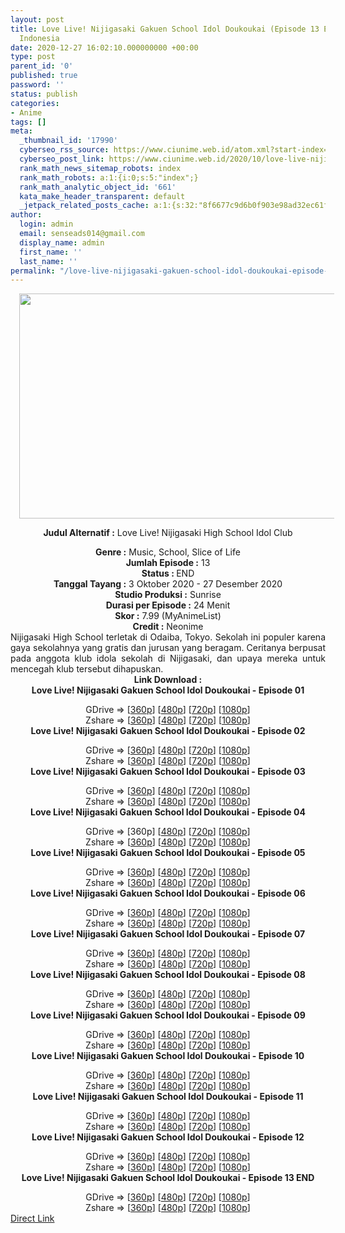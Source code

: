 ```yaml
---
layout: post
title: Love Live! Nijigasaki Gakuen School Idol Doukoukai (Episode 13 END) Subtitle
  Indonesia
date: 2020-12-27 16:02:10.000000000 +00:00
type: post
parent_id: '0'
published: true
password: ''
status: publish
categories:
- Anime
tags: []
meta:
  _thumbnail_id: '17990'
  cyberseo_rss_source: https://www.ciunime.web.id/atom.xml?start-index=301&max-results=150
  cyberseo_post_link: https://www.ciunime.web.id/2020/10/love-live-nijigasaki-gakuen-school-idol.html
  rank_math_news_sitemap_robots: index
  rank_math_robots: a:1:{i:0;s:5:"index";}
  rank_math_analytic_object_id: '661'
  kata_make_header_transparent: default
  _jetpack_related_posts_cache: a:1:{s:32:"8f6677c9d6b0f903e98ad32ec61f8deb";a:2:{s:7:"expires";i:1644780321;s:7:"payload";a:0:{}}}
author:
  login: admin
  email: senseads014@gmail.com
  display_name: admin
  first_name: ''
  last_name: ''
permalink: "/love-live-nijigasaki-gakuen-school-idol-doukoukai-episode-13-end-subtitle-indonesia/"
---
```

<div style="text-align: center;">
<div style="text-align: left;">
<div class="separator" style="clear: both; text-align: center;"></div>
</div>
<div class="separator" style="clear: both; text-align: center;"><a href="https://1.bp.blogspot.com/-p2oxaNYJo98/X3kMmSBEByI/AAAAAAAAeUI/6-j_ykQvIDM5-vfyXJ-W6aX6KXXkq6xIgCLcBGAsYHQ/s1280/Love%2BLive%2521%2BNijigasaki%2BGakuen%2BSchool%2BIdol%2BDoukoukai.jpg" style="margin-left: 1em; margin-right: 1em;"><img border="0" data-original-height="720" data-original-width="1280" height="360" src="{{ site.baseurl }}/assets/2020/12/Love%2BLive%2521%2BNijigasaki%2BGakuen%2BSchool%2BIdol%2BDoukoukai.jpg" width="640" /></a></div>
<p><b>Judul</b><b><b> Alternatif</b> :</b> Love Live! Nijigasaki High School Idol Club</div>
<div style="text-align: center;"><b><b>Genre :</b></b> Music, School,&nbsp;Slice of Life</div>
<div style="text-align: center;"><b>Jumlah Episode :</b>&nbsp;13<br /><b>Status : </b>END<br /><b>Tanggal Tayang :</b> 3 Oktober 2020&nbsp;- 27 Desember 2020<br /><b>Studio Produksi :</b> Sunrise<br /><b>Durasi per Episode :</b> 24 Menit</div>
<div style="text-align: center;"><b>Skor :</b> 7.99 (MyAnimeList)<br /><b>Credit :</b> Neonime</div>
<div style="text-align: center;"></div>
<div style="text-align: justify;">Nijigasaki High School terletak di Odaiba, Tokyo. Sekolah ini populer karena gaya sekolahnya yang gratis dan jurusan yang beragam. Ceritanya berpusat pada anggota klub idola sekolah di Nijigasaki, dan upaya mereka untuk mencegah klub tersebut dihapuskan.</div>
<div style="text-align: justify;"></div>
<div style="text-align: justify;"></div>
<div style="text-align: center;"><b>Link Download :</b></div>
<div style="text-align: center;"><b>Love Live! Nijigasaki Gakuen School Idol Doukoukai - Episode 01</b></p>
<div style="text-align: center;">GDrive =&gt; [<a href="https://acefile.co/f/29735206/neonime_love_live_ngs_-_01-360p-zip" target="_blank" rel="noopener">360p</a>] [<a href="https://drive.google.com/uc?export=download&amp;id=13O-m4T2uGvLfS6-6TmGY1IS7Hs4k8ZZj" target="_blank" rel="noopener">480p</a>] [<a href="https://drive.google.com/uc?export=download&amp;id=1VrRkBIcUvhMvtE5Puh6oxbOU3_oo6znq" target="_blank" rel="noopener">720p</a>] [<a href="https://drive.google.com/uc?export=download&amp;id=16Q1wWjEP61Nlka_9Duq6huo5rpTJPDLf" target="_blank" rel="noopener">1080p</a>]<br />Zshare =&gt; [<a href="https://www39.zippyshare.com/v/N27NNkTU/file.html" target="_blank" rel="noopener">360p</a>] [<a href="https://www95.zippyshare.com/v/OHGMMrmi/file.html" target="_blank" rel="noopener">480p</a>] [<a href="https://www9.zippyshare.com/v/lH57an8M/file.html" target="_blank" rel="noopener">720p</a>] [<a href="https://www89.zippyshare.com/v/5aTZvPXh/file.html" target="_blank" rel="noopener">1080p</a>] </div>
<div style="text-align: center;"><b>Love Live! Nijigasaki Gakuen School Idol Doukoukai - Episode 02</b></p>
<div>GDrive =&gt; [<a href="https://acefile.co/f/30080629/neonime_love_live_ngs_-_02-360p-zip" target="_blank" rel="noopener">360p</a>] [<a href="https://drive.google.com/uc?export=download&amp;id=150YeaySd2E6-UpXSGvat87OCtSgKMCSu" target="_blank" rel="noopener">480p</a>] [<a href="https://drive.google.com/uc?export=download&amp;id=1hW8YmLlX6S8xgdKSK62s59IzDE17S6xE" target="_blank" rel="noopener">720p</a>] [<a href="https://drive.google.com/uc?export=download&amp;id=1Fmu24gY-_YNp-haaNjMnuyW-3mkb0Os3" target="_blank" rel="noopener">1080p</a>]<br />Zshare =&gt; [<a href="https://www85.zippyshare.com/v/tDx8meBs/file.html" target="_blank" rel="noopener">360p</a>] [<a href="https://www50.zippyshare.com/v/lfCmWKEu/file.html" target="_blank" rel="noopener">480p</a>] [<a href="https://www104.zippyshare.com/v/aBPj26Yh/file.html" target="_blank" rel="noopener">720p</a>] [<a href="https://www29.zippyshare.com/v/nxiOnqny/file.html" target="_blank" rel="noopener">1080p</a>]</div>
<div><b>Love Live! Nijigasaki Gakuen School Idol Doukoukai - Episode 03</b></p>
<div>GDrive =&gt; [<a href="https://acefile.co/f/30418328/neonime_love_live_ngs_-_-03-360p-zip" target="_blank" rel="noopener">360p</a>] [<a href="https://drive.google.com/uc?export=download&amp;id=1pMsz6h3kDzBxbbX5eB_nnG8dpk0oFoOH" target="_blank" rel="noopener">480p</a>] [<a href="https://drive.google.com/uc?export=download&amp;id=15kejGytDdwS0KsCkXfQnIguH1VuaPrSn" target="_blank" rel="noopener">720p</a>] [<a href="https://drive.google.com/uc?export=download&amp;id=1sy0QqQsgyZdI1dExyE2gXYlZltPyfIrH" target="_blank" rel="noopener">1080p</a>]<br />Zshare =&gt; [<a href="https://www44.zippyshare.com/v/QVVMuHVH/file.html" target="_blank" rel="noopener">360p</a>] [<a href="https://www32.zippyshare.com/v/yW2ZfSqB/file.html" target="_blank" rel="noopener">480p</a>] [<a href="https://www88.zippyshare.com/v/95rAVnMo/file.html" target="_blank" rel="noopener">720p</a>] [<a href="https://www104.zippyshare.com/v/WTFlmRcj/file.html" target="_blank" rel="noopener">1080p</a>]</div>
</div>
<div><b>Love Live! Nijigasaki Gakuen School Idol Doukoukai - Episode 04</b></p>
<div>GDrive =&gt; [360p] [<a href="https://drive.google.com/uc?export=download&amp;id=1Wq08KWA050cwhDv8AVj03vQDJE4XbHuH" target="_blank" rel="noopener">480p</a>] [<a href="https://drive.google.com/uc?export=download&amp;id=19y5xWIdyoIddthSFmt1I4gyP80aiCM5N" target="_blank" rel="noopener">720p</a>] [<a href="https://drive.google.com/uc?export=download&amp;id=1qP-BuxZVPV2bL-TeERB_iFY46kHk9FBP" target="_blank" rel="noopener">1080p</a>]<br />Zshare =&gt; [<a href="https://mir.cr/0J3YJ36Y" target="_blank" rel="noopener">360p</a>] [<a href="https://www61.zippyshare.com/v/ZyjWTP9c/file.html" target="_blank" rel="noopener">480p</a>] [<a href="https://www36.zippyshare.com/v/ll61dvFH/file.html" target="_blank" rel="noopener">720p</a>] [<a href="https://www23.zippyshare.com/v/QRY1LvGz/file.html" target="_blank" rel="noopener">1080p</a>]</div>
</div>
<div><b>Love Live! Nijigasaki Gakuen School Idol Doukoukai - Episode 05</b></p>
<div>GDrive =&gt; [<a href="https://acefile.co/f/31113563/neonime_love_live_ngs_-_05-360p-zip" target="_blank" rel="noopener">360p</a>] [<a href="https://drive.google.com/uc?export=download&amp;id=1pjcnbQt0C9DvPk7NjM5hMLfKVnZ4e1La" target="_blank" rel="noopener">480p</a>] [<a href="https://drive.google.com/uc?export=download&amp;id=1uitBKdhBzDG4ok5pV6jTSZVVXnpBxXrx" target="_blank" rel="noopener">720p</a>] [<a href="https://drive.google.com/uc?export=download&amp;id=1_fZ_fmoLa4Z_66UFZ8lC0-vv6QC7-Xm3" target="_blank" rel="noopener">1080p</a>]<br />Zshare =&gt; [<a href="https://www52.zippyshare.com/v/yl8sHZBb/file.html" target="_blank" rel="noopener">360p</a>] [<a href="https://www96.zippyshare.com/v/Ze3X57jD/file.html" target="_blank" rel="noopener">480p</a>] [<a href="https://www103.zippyshare.com/v/SkyW09iI/file.html" target="_blank" rel="noopener">720p</a>] [<a href="https://www22.zippyshare.com/v/IfqoeVk2/file.html" target="_blank" rel="noopener">1080p</a>]</div>
</div>
<div><b>Love Live! Nijigasaki Gakuen School Idol Doukoukai - Episode 06</b></p>
<div>GDrive =&gt; [<a href="https://acefile.co/f/31482168/neonime_love_live_ngs_-_06-360p-zip" target="_blank" rel="noopener">360p</a>] [<a href="https://drive.google.com/uc?export=download&amp;id=18rSQVF3P42hHUybNxZ45o4Oi1-Irt6Sx" target="_blank" rel="noopener">480p</a>] [<a href="https://drive.google.com/uc?export=download&amp;id=1dXci0_ssvoZc2LtnlPVnrMGq-6RHstzT" target="_blank" rel="noopener">720p</a>] [<a href="https://drive.google.com/uc?export=download&amp;id=1CR1IoOLZ6CWntFhMa655rGmEZ-N0aeHV" target="_blank" rel="noopener">1080p</a>]<br />Zshare =&gt; [<a href="https://mir.cr/NIFFXBKO" target="_blank" rel="noopener">360p</a>] [<a href="https://www7.zippyshare.com/v/y250bOS5/file.html" target="_blank" rel="noopener">480p</a>] [<a href="https://www16.zippyshare.com/v/mVLczpDI/file.html" target="_blank" rel="noopener">720p</a>] [<a href="https://www4.zippyshare.com/v/58W9wTOc/file.html" target="_blank" rel="noopener">1080p</a>]</div>
</div>
<div><b>Love Live! Nijigasaki Gakuen School Idol Doukoukai - Episode 07</b></p>
<div>GDrive =&gt; [<a href="https://acefile.co/f/31851518/neonime_love_live_ngs_-_-07-360p-zip" target="_blank" rel="noopener">360p</a>] [<a href="https://drive.google.com/uc?export=download&amp;id=1XAYbBBRh6yqZc_pl5YdDYgVNgZBlIZ0i" target="_blank" rel="noopener">480p</a>] [<a href="https://drive.google.com/uc?export=download&amp;id=1dhc4hyh3iGyUPUUCpU1Fs_Y5OwcYgr-q" target="_blank" rel="noopener">720p</a>] [<a href="https://drive.google.com/uc?export=download&amp;id=129BByD-FlktiI8TKj6Vns25ckCW9W17s" target="_blank" rel="noopener">1080p</a>]<br />Zshare =&gt; [<a href="https://mir.cr/0EOCP0ZB" target="_blank" rel="noopener">360p</a>] [<a href="https://www39.zippyshare.com/v/dKnEAGjX/file.html" target="_blank" rel="noopener">480p</a>] [<a href="https://www34.zippyshare.com/v/Zs7aNOmd/file.html" target="_blank" rel="noopener">720p</a>] [<a href="https://www27.zippyshare.com/v/vJZ6gPEE/file.html" target="_blank" rel="noopener">1080p</a>]</div>
</div>
<div><b>Love Live! Nijigasaki Gakuen School Idol Doukoukai - Episode 08</b></p>
<div>GDrive =&gt; [<a href="https://acefile.co/f/32191942/neonime_love_live_ngs_-_08-360p-zip" target="_blank" rel="noopener">360p</a>] [<a href="https://drive.google.com/uc?export=download&amp;id=18y1iXYIC_Kwi1bzJlxJXrY2-lj9A2EM3" target="_blank" rel="noopener">480p</a>] [<a href="https://drive.google.com/uc?export=download&amp;id=1XISGSv_6qnSpaBI8N6xkMseynearsinj" target="_blank" rel="noopener">720p</a>] [<a href="https://drive.google.com/uc?export=download&amp;id=1PwIQDmP9dqvixKMcc4ePE_pjY8TU44Uo" target="_blank" rel="noopener">1080p</a>]<br />Zshare =&gt; [<a href="https://mir.cr/HYDWIFZX" target="_blank" rel="noopener">360p</a>] [<a href="https://www57.zippyshare.com/v/hqpfVBLS/file.html" target="_blank" rel="noopener">480p</a>] [<a href="https://www12.zippyshare.com/v/t1J7pIz2/file.html" target="_blank" rel="noopener">720p</a>] [<a href="https://www8.zippyshare.com/v/DdfIGvN4/file.html" target="_blank" rel="noopener">1080p</a>]</div>
</div>
<div><b>Love Live! Nijigasaki Gakuen School Idol Doukoukai - Episode 09</b></p>
<div>GDrive =&gt; [<a href="https://acefile.co/f/32556459/neonime_love_live_ngs_-_-09-360p-zip" target="_blank" rel="noopener">360p</a>] [<a href="https://drive.google.com/uc?export=download&amp;id=1DgLNXsTgGHIjFN7vZlvBmdp6-jcwN7Ps" target="_blank" rel="noopener">480p</a>] [<a href="https://drive.google.com/uc?export=download&amp;id=1bj3qK1bU-j7CDgi53btmvS0PhbkoF9XG" target="_blank" rel="noopener">720p</a>] [<a href="https://drive.google.com/uc?export=download&amp;id=1XxwMsUBGf0RAgpMRRipuZT8bv_Sq_2wt" target="_blank" rel="noopener">1080p</a>]<br />Zshare =&gt; [<a href="https://www84.zippyshare.com/v/zWJSeai7/file.html" target="_blank" rel="noopener">360p</a>] [<a href="https://www3.zippyshare.com/v/sdf7Keh4/file.html" target="_blank" rel="noopener">480p</a>] [<a href="https://www47.zippyshare.com/v/hY8hjSj4/file.html" target="_blank" rel="noopener">720p</a>] [<a href="https://www40.zippyshare.com/v/Shd2Fz8w/file.html" target="_blank" rel="noopener">1080p</a>]</div>
</div>
<div><b>Love Live! Nijigasaki Gakuen School Idol Doukoukai - Episode 10</b></p>
<div>GDrive =&gt; [<a href="https://acefile.co/f/32935700/neonime_love_live_ngs_-_-10-360p-zip" target="_blank" rel="noopener">360p</a>] [<a href="https://drive.google.com/uc?export=download&amp;id=1QsbjWwZ7KamSgoQwvHdhvrdiNF4I9pg5" target="_blank" rel="noopener">480p</a>] [<a href="https://drive.google.com/uc?export=download&amp;id=1optHpQv-ebyWIC102wgm41DrJ5MI1hzP" target="_blank" rel="noopener">720p</a>] [<a href="https://drive.google.com/uc?export=download&amp;id=1t7enQG_g25mqJXePuozOTN0rqj51dLz6" target="_blank" rel="noopener">1080p</a>]<br />Zshare =&gt; [<a href="https://www32.zippyshare.com/v/DNGPDjN4/file.html" target="_blank" rel="noopener">360p</a>] [<a href="https://www40.zippyshare.com/v/EGeGmU8B/file.html" target="_blank" rel="noopener">480p</a>] [<a href="https://www11.zippyshare.com/v/vjOXoNuz/file.html" target="_blank" rel="noopener">720p</a>] [<a href="https://www78.zippyshare.com/v/9B9YDnjn/file.html" target="_blank" rel="noopener">1080p</a>]</div>
</div>
<div><b>Love Live! Nijigasaki Gakuen School Idol Doukoukai - Episode 11</b></p>
<div>GDrive =&gt; [<a href="http://www.solidfiles.com/v/55xmkn7eGGRD8" target="_blank" rel="noopener">360p</a>] [<a href="https://drive.google.com/uc?export=download&amp;id=1mg25G1c-6zTblXQAqZTrUApDGKwTZ8tU" target="_blank" rel="noopener">480p</a>] [<a href="https://drive.google.com/uc?export=download&amp;id=1avUblIqug0XOwwAlJK4jCw18FxISMawq" target="_blank" rel="noopener">720p</a>] [<a href="https://drive.google.com/uc?export=download&amp;id=1D1QaNB8r0oo1zhAOj-Uc2iWkEjw1JQ4f" target="_blank" rel="noopener">1080p</a>]<br />Zshare =&gt; [<a href="https://www17.zippyshare.com/v/vDWh1H5a/file.html" target="_blank" rel="noopener">360p</a>] [<a href="https://www81.zippyshare.com/v/cAkYxPcl/file.html" target="_blank" rel="noopener">480p</a>] [<a href="https://www3.zippyshare.com/v/wMG2flmP/file.html" target="_blank" rel="noopener">720p</a>] [<a href="https://www8.zippyshare.com/v/aDt1gibm/file.html" target="_blank" rel="noopener">1080p</a>]</div>
</div>
<div><b>Love Live! Nijigasaki Gakuen School Idol Doukoukai - Episode 12</b></p>
<div>GDrive =&gt; [<a href="https://acefile.co/f/33746354/neonime_love_live_ngs_-_-12-360p-zip" target="_blank" rel="noopener">360p</a>] [<a href="https://drive.google.com/uc?export=download&amp;id=1ZxYIVtNjV3tQ5CkVfFtjt1KmXOB-FnV4" target="_blank" rel="noopener">480p</a>] [<a href="https://drive.google.com/uc?export=download&amp;id=10RILH80f3JgYh5bmn6CnZWkvMAnDhbm0" target="_blank" rel="noopener">720p</a>] [<a href="https://drive.google.com/uc?export=download&amp;id=1LKP07dwuqNaQ_Rsb77ovESp76MZYfVNN" target="_blank" rel="noopener">1080p</a>]<br />Zshare =&gt; [<a href="https://www117.zippyshare.com/v/Qgmwkqfr/file.html" target="_blank" rel="noopener">360p</a>] [<a href="https://www73.zippyshare.com/v/B8P683AU/file.html" target="_blank" rel="noopener">480p</a>] [<a href="https://www73.zippyshare.com/v/BvxeES1m/file.html" target="_blank" rel="noopener">720p</a>] [<a href="https://www87.zippyshare.com/v/ekUZeUUo/file.html" target="_blank" rel="noopener">1080p</a>]</div>
</div>
<div><b>Love Live! Nijigasaki Gakuen School Idol Doukoukai - Episode 13 END</b></p>
<div>GDrive =&gt; [<a href="https://acefile.co/f/34215478/neonime_love_live_ngs_-_-13-end-360p-zip" target="_blank" rel="noopener">360p</a>] [<a href="https://drive.google.com/uc?export=download&amp;id=1FqDOi_SinTQ5EGGOAtjsLHf5l7_UyY7E" target="_blank" rel="noopener">480p</a>] [<a href="https://drive.google.com/uc?export=download&amp;id=1fayF4SgojfipsZeeAFNaXVnAsI4YRPxU" target="_blank" rel="noopener">720p</a>] [<a href="https://drive.google.com/uc?export=download&amp;id=1n_oUrU_I7pNk6Jv2NCge4cGeX0mlw3br" target="_blank" rel="noopener">1080p</a>]<br />Zshare =&gt; [<a href="https://www66.zippyshare.com/v/lSR6hVCg/file.html" target="_blank" rel="noopener">360p</a>] [<a href="https://www116.zippyshare.com/v/ajUx6peO/file.html" target="_blank" rel="noopener">480p</a>] [<a href="https://www7.zippyshare.com/v/0DtUScoP/file.html" target="_blank" rel="noopener">720p</a>] [<a href="https://www66.zippyshare.com/v/DHVtyOQi/file.html" target="_blank" rel="noopener">1080p</a>]</div>
</div>
</div>
</div>
<link rel="stylesheet" href="https://cdnjs.cloudflare.com/ajax/libs/font-awesome/4.7.0/css/font-awesome.min.css" />
<div class="divbtn"> <a href="https://handymansurrender.com/fihup8buzv?key=94550f7ce39444073321dde3b8782f97" class="btn"><i class="fa fa-download"></i> Direct Link</a> </div>
